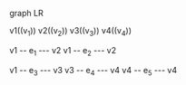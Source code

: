 graph LR

v1((v<sub>1</sub>))
v2((v<sub>2</sub>))
v3((v<sub>3</sub>))
v4((v<sub>4</sub>))

v1 -- e<sub>1</sub> --- v2
v1 -- e<sub>2</sub> --- v2

v1 -- e<sub>3</sub> --- v3
v3 -- e<sub>4</sub> --- v4
v4 -- e<sub>5</sub> --- v4
